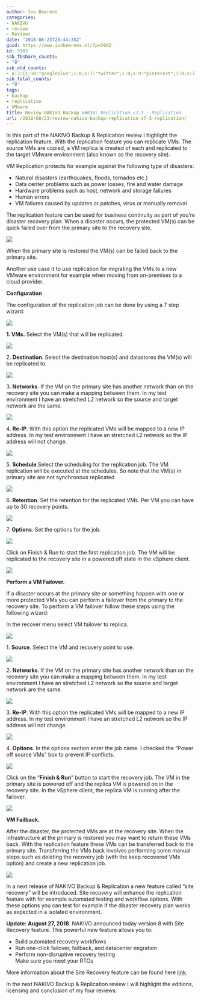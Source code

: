 ```yaml
---
author: Ivo Beerens
categories:
- NAKIVO
- review
- Reviews
date: "2018-08-23T20:44:35Z"
guid: https://www.ivobeerens.nl/?p=5902
id: 5902
ssb_fbshare_counts:
- "0"
ssb_old_counts:
- a:7:{s:10:"googleplus";i:0;s:7:"twitter";i:0;s:9:"pinterest";i:0;s:7:"fbshare";i:0;s:8:"linkedin";i:0;s:6:"reddit";i:0;s:6:"tumblr";i:0;}
ssb_total_counts:
- "0"
tags:
- backup
- replication
- VMware
title: Review NAKIVO Backup &#038; Replication v7.5 - Replication
url: /2018/08/23/review-nakivo-backup-replication-v7-5-replication/
---
```


In this part of the NAKIVO Backup &amp; Replication review I highlight the replication feature. With the replication feature you can replicate VMs. The source VMs are copied, a VM replica is created of each and replicated to the target VMware environment (also known as the recovery site).

VM Replication protects for example against the following type of disasters:

- Natural disasters (earthquakes, floods, tornados etc.)
- Data center problems such as power losses, fire and water damage
- Hardware problems such as host, network and storage failures
- Human errors
- VM failures caused by updates or patches, virus or manually removal

The replication feature can be used for business continuity as part of you’re disaster recovery plan. When a disaster occurs, the protected VM(s) can be quick failed over from the primary site to the recovery site.

[![](http://localhost/wp-content/uploads/2018/08/Tekening1-300x139.jpg)](http://localhost/wp-content/uploads/2018/08/Tekening1.jpg)

When the primary site is restored the VM(s) can be failed back to the primary site.

Another use case it to use replication for migrating the VMs to a new VMware environment for example when moving from on-premises to a cloud provider.

**Configuration**

The configuration of the replication job can be done by using a 7 step wizard:

[![](http://localhost/wp-content/uploads/2018/08/1-10-300x255.png)](http://localhost/wp-content/uploads/2018/08/1-10.png)

**1. VMs.** Select the VM(s) that will be replicated.

[![](http://localhost/wp-content/uploads/2018/08/2-10-300x185.png)](http://localhost/wp-content/uploads/2018/08/2-10.png)

2\. **Destination**. Select the destination host(s) and datastores the VM(s) will be replicated to.

[![](http://localhost/wp-content/uploads/2018/08/3-5-300x182.png)](http://localhost/wp-content/uploads/2018/08/3-5.png)

3\. **Networks**. If the VM on the primary site has another network than on the recovery site you can make a mapping between them. In my test environment I have an stretched L2 network so the source and target network are the same.

[![](http://localhost/wp-content/uploads/2018/08/4-4-300x184.png)](http://localhost/wp-content/uploads/2018/08/4-4.png)

4\. **Re-IP**. With this option the replicated VMs will be mapped to a new IP address. In my test environment I have an stretched L2 network so the IP address will not change.

[![](http://localhost/wp-content/uploads/2018/08/5-1-300x172.png)](http://localhost/wp-content/uploads/2018/08/5-1.png)

5\. **Schedule**.Select the scheduling for the replication job. The VM replication will be executed at the schedules. So note that the VM(s) in primary site are not synchronous replicated.

[![](http://localhost/wp-content/uploads/2018/08/6-2-300x183.png)](http://localhost/wp-content/uploads/2018/08/6-2.png)

6\. **Retention**. Set the retention for the replicated VMs. Per VM you can have up to 30 recovery points.

[![](http://localhost/wp-content/uploads/2018/08/7-2-300x183.png)](http://localhost/wp-content/uploads/2018/08/7-2.png)

7\. **Options**. Set the options for the job.

[![](http://localhost/wp-content/uploads/2018/08/8-2-300x203.png)](http://localhost/wp-content/uploads/2018/08/8-2.png)

Click on Finish &amp; Run to start the first replication job. The VM will be replicated to the recovery site in a powered off state in the vSphere client.

[![](http://localhost/wp-content/uploads/2018/08/7-3-300x102.png)](http://localhost/wp-content/uploads/2018/08/7-3.png)

**Perform a VM Failover.**

If a disaster occurs at the primary site or something happen with one or more protected VMs you can perform a failover from the primary to the recovery site. To perform a VM failover follow these steps using the following wizard:

In the recover menu select VM failover to replica.

[![](http://localhost/wp-content/uploads/2018/08/1-11-256x300.png)](http://localhost/wp-content/uploads/2018/08/1-11.png)

1\. **Source**. Select the VM and recovery point to use.

[![](http://localhost/wp-content/uploads/2018/08/2-12-270x300.png)](http://localhost/wp-content/uploads/2018/08/2-12.png)

2\. **Networks**. If the VM on the primary site has another network than on the recovery site you can make a mapping between them. In my test environment I have an stretched L2 network so the source and target network are the same.

[![](http://localhost/wp-content/uploads/2018/08/2-11-270x300.png)](http://localhost/wp-content/uploads/2018/08/2-11.png)

3\. **Re-IP**. With this option the replicated VMs will be mapped to a new IP address. In my test environment I have an stretched L2 network so the IP address will not change.

[![](http://localhost/wp-content/uploads/2018/08/4-6-268x300.png)](http://localhost/wp-content/uploads/2018/08/4-6.png)

4\. **Options**. In the options section enter the job name. I checked the “Power off source VMs” box to prevent IP conflicts.

[![](http://localhost/wp-content/uploads/2018/08/5-2-267x300.png)](http://localhost/wp-content/uploads/2018/08/5-2.png)

Click on the “**Finish &amp; Run**” button to start the recovery job. The VM in the primary site is powered off and the replica VM is powered on in the recovery site. In the vSphere client, the replica VM is running after the failover.

[![](http://localhost/wp-content/uploads/2018/08/6-3-300x123.jpg)](http://localhost/wp-content/uploads/2018/08/6-3.jpg)

**VM Failback.**

After the disaster, the protected VMs are at the recovery site. When the infrastructure at the primary is restored you may want to return these VMs back. With the replication feature these VMs can be transferred back to the primary site. Transferring the VMs back involves performing some manual steps such as deleting the recovery job (with the keep recovered VMs option) and create a new replication job.

[![](http://localhost/wp-content/uploads/2018/08/failback-300x139.jpg)](http://localhost/wp-content/uploads/2018/08/failback.jpg)

In a next release of NAKIVO Backup &amp; Replication a new feature called “site recovery” will be introduced. Site recovery will enhance the replication feature with for example automated testing and workflow options. With these options you can test for example if the disaster recovery plan works as expected in a isolated environment.

**Update: August 27, 2018**. NAKIVO announced today version 8 with Site Recovery feature. This powerful new feature allows you to:

- Build automated recovery workflows
- Run one-click failover, failback, and datacenter migration
- Perform non-disruptive recovery testing  
    Make sure you meet your RTOs

More information about the Site Recovery feature can be found here [link](https://www.nakivo.com/vm-disaster-recovery/).

In the next NAKIVO Backup &amp; Replication review I will highlight the editions, licensing and conclusion of my four reviews.
